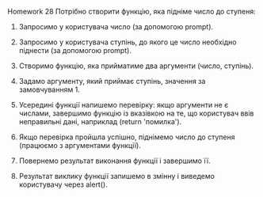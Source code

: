 Homework 28
Потрібно створити функцію, яка підніме число до ступеня:

1. Запросимо у користувача число (за допомогою prompt).

2. Запросимо у користувача ступінь, до якого це число необхідно піднести (за допомогою prompt).

3. Створимо функцію, яка прийматиме два аргументи (число, ступінь).

4. Задамо аргументу, який приймає ступінь, значення за замовчуванням 1.

5. Усередині функції напишемо перевірку: якщо аргументи не є числами, завершимо функцію із вказівкою на те, що користувач ввів неправильні дані, наприклад (return 'помилка').

6. Якщо перевірка пройшла успішно, піднімемо число до ступеня (працюємо з аргументами функції).

7. Повернемо результат виконання функції і завершимо її.

8. Результат виклику функції запишемо в змінну і виведемо користувачу через alert().